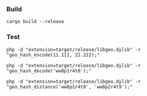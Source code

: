 ### Build
```cargo build --release```

### Test
```php -d "extension=target/release/libgeo.dylib" -r "geo_hash_encode(11.111, 22.222);"```

```php -d "extension=target/release/libgeo.dylib" -r "geo_hash_decode('ww8p1r4t8');"```

```php -d "extension=target/release/libgeo.dylib" -r "geo_hash_distance('ww8p1r4t8', 'ww8p2r4t9');"```
